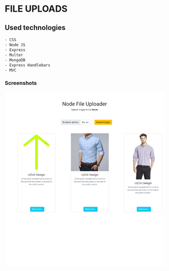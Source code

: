 # FILE UPLOADS

## Used technologies
    - CSS
    - Node JS
    - Express
    - Multer
    - MongoDB
    - Express Handlebars
    - MVC

### Screenshots
![](screenshots/screenshot1.png)